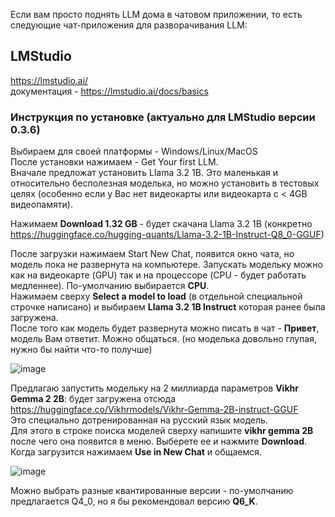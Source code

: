 Если вам просто поднять LLM дома в чатовом приложении, то есть следующие чат-приложения для разворачивания LLM:

## LMStudio  
https://lmstudio.ai/  
документация - https://lmstudio.ai/docs/basics

### Инструкция по установке (актуально для LMStudio версии 0.3.6)
Выбираем для своей платформы - Windows/Linux/MacOS  
После установки нажимаем - Get Your first LLM.  
Вначале предложат установить Llama 3.2 1B. Это маленькая и относительно бесполезная моделька, но можно установить в тестовых целях (особенно если у Вас нет видеокарты или видеокарта с < 4GB видеопамяти).  

Нажимаем **Download 1.32 GB** - будет скачана Llama 3.2 1B (конкретно https://huggingface.co/hugging-quants/Llama-3.2-1B-Instruct-Q8_0-GGUF)  

После загрузки нажимаем Start New Chat, появится окно чата, но модель пока не развернута на компьютере. Запускать модельку можно как на видеокарте (GPU) так и на процессоре (CPU - будет работать медленнее).  По-умолчанию выбирается **CPU**.  
Нажимаем сверху **Select a model to load** (в отдельной специальной строчке написано) и выбираем **Llama 3.2 1B Instruct** которая ранее была загружена.  
После того как модель будет развернута можно писать в чат - **Привет**, модель Вам ответит. Можно общаться. (но моделька довольно глупая, нужно бы найти что-то получше)

![image](https://github.com/user-attachments/assets/57f6227d-8a3f-4a43-817e-679d0ee04b40)
 
Предлагаю запустить модельку на 2 миллиарда параметров **Vikhr Gemma 2 2B**: будет загружена отсюда https://huggingface.co/Vikhrmodels/Vikhr-Gemma-2B-instruct-GGUF  
Это специально дотренированная на русский язык модель.  
Для этого в строке поиска моделей сверху напишите **vikhr gemma 2B** после чего она появится в меню. Выберете ее и нажмите **Download**. Когда загрузится нажимаем **Use in New Chat** и общаемся.

![image](https://github.com/user-attachments/assets/11c20096-99b2-41dc-98e7-0aa0cda47fae)

Можно выбрать разные квантированные версии - по-умолчанию предлагается Q4_0, но я бы рекомендовал версию **Q6_K**.
